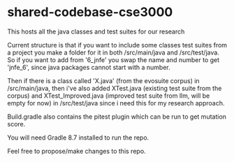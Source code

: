 # shared-codebase-cse3000

This hosts all the java classes and test suites for our research

Current structure is that if you want to include some classes test suites 
from a project you make a folder for it in both /src/main/java and /src/test/java.
So if you want to add from '6_jnfe' you swap the name and number to 
get 'jnfe_6', since java packages cannot start with a number.

Then if there is a class called 'X.java' (from the evosuite corpus) in /src/main/java, 
then i've also added XTest.java (existing test suite from the corpus) 
and XTest_Improved.java (improved test suite from llm, will be empty for now) in 
/src/test/java since i need this for my research approach.

Build.gradle also contains the pitest plugin which can be run to get mutation score.

You will need Gradle 8.7 installed to run the repo.

Feel free to propose/make changes to this repo. 


